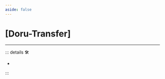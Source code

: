 ```yaml
---
aside: false
---
```

# <py>[Doru-Transfer]</py>

---

<!-- =================================================== -->
<!-- =================================================== -->
<!-- =================================================== -->
<!-- =================================================== -->
<!-- =================================================== -->
::: details 🛠

-

:::
